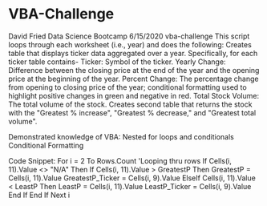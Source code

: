 # VBA-Challenge

David Fried
Data Science Bootcamp
6/15/2020
vba-challenge
This script loops through each worksheet (i.e., year) and does the following:
   Creates table that displays ticker data aggregated over a year. Specifically, for each ticker table contains-
       Ticker: Symbol of the ticker.
       Yearly Change: Difference between the closing price at the end of the year and the opening price at the beginning of the year.
       Percent Change: The percentage change from opening to closing price of the year; conditional formatting used to highlight positive changes in green and negative in red.
       Total Stock Volume: The total volume of the stock.
   Creates second table that returns the stock with the "Greatest % increase", "Greatest % decrease," and "Greatest total volume".

Demonstrated knowledge of VBA:
   Nested for loops and conditionals
   Conditional Formatting
  
Code Snippet:
   For i = 2 To Rows.Count 'Looping thru rows
        If Cells(i, 11).Value <> "N/A" Then
            If Cells(i, 11).Value > GreatestP Then
                GreatestP = Cells(i, 11).Value
                GreatestP_Ticker = Cells(i, 9).Value
            ElseIf Cells(i, 11).Value < LeastP Then
                LeastP = Cells(i, 11).Value
                LeastP_Ticker = Cells(i, 9).Value
            End If
        End If
    Next i
